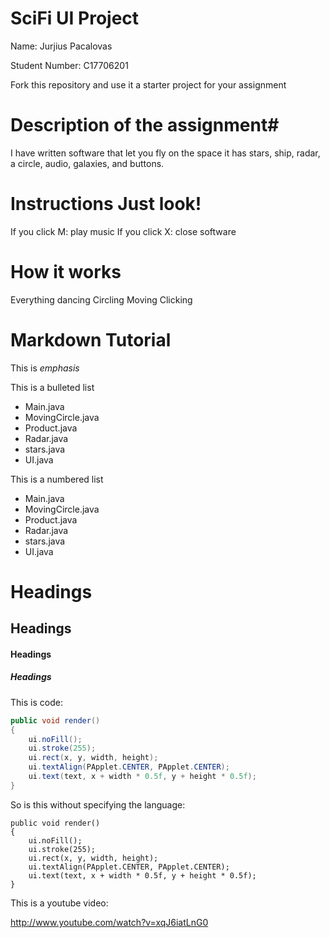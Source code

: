 # SciFi UI Project

Name: Jurjius Pacalovas

Student Number: C17706201

Fork this repository and use it a starter project for your assignment

# Description of the assignment#
I have written software that let you fly on the space it has stars, ship, radar, a circle, audio, galaxies, and buttons.


# Instructions Just look!
If you click M: play music
If you click X: close software

# How it works
Everything dancing
Circling
Moving
Clicking

# Markdown Tutorial

This is *emphasis*

This is a bulleted list

- Main.java
- MovingCircle.java
- Product.java
- Radar.java
- stars.java
- UI.java

This is a numbered list

- Main.java
- MovingCircle.java
- Product.java
- Radar.java
- stars.java
- UI.java


# Headings
## Headings
#### Headings
##### Headings

This is code:

```Java
public void render()
{
	ui.noFill();
	ui.stroke(255);
	ui.rect(x, y, width, height);
	ui.textAlign(PApplet.CENTER, PApplet.CENTER);
	ui.text(text, x + width * 0.5f, y + height * 0.5f);
}
```

So is this without specifying the language:

```
public void render()
{
	ui.noFill();
	ui.stroke(255);
	ui.rect(x, y, width, height);
	ui.textAlign(PApplet.CENTER, PApplet.CENTER);
	ui.text(text, x + width * 0.5f, y + height * 0.5f);
}
```

This is a youtube video:

http://www.youtube.com/watch?v=xqJ6iatLnG0



